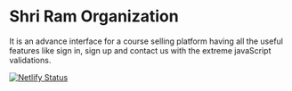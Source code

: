 # Shri Ram Organization
It is an advance interface for a course selling platform having all the useful features like sign in, sign up and contact us with the extreme javaScript validations.

[![Netlify Status](https://api.netlify.com/api/v1/badges/8ae01af2-434e-44b2-94f2-88bb9402784a/deploy-status)](https://shriramorg.netlify.app/)
